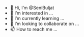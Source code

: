 - 👋 Hi, I’m @SeniBuljat
- 👀 I’m interested in ...
- 🌱 I’m currently learning ...
- 💞️ I’m looking to collaborate on ...
- 📫 How to reach me ...

<!---
SeniBuljat/SeniBuljat is a ✨ special ✨ repository because its `README.md` (this file) appears on your GitHub profile.
You can click the Preview link to take a look at your changes.
--->
